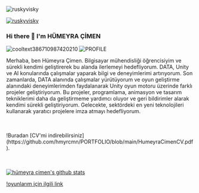 
<p align="left"> <img src="https://komarev.com/ghpvc/?username=ruskyvisky&label=Profile%20views&color=0e75b6&style=flat" alt="ruskyvisky" /> </p>

<p align="left"> <a href="https://github.com/ryo-ma/github-profile-trophy"><img src="https://github-profile-trophy.vercel.app/?username=ruskyvisky" alt="ruskyvisky" /></a> </p>

### Hi there 👋 I'm HÜMEYRA ÇİMEN

<!--
**hmyrcmn/hmyrcmn** is a ✨ _special_ ✨ repository because its `README.md` (this file) appears on your GitHub profile.

Here are some ideas to get you started:

- 🔭 I’m currently working on ...
- 🌱 I’m currently learning ...
- 👯 I’m looking to collaborate on ...
- 🤔 I’m looking for help with ...
- 💬 Ask me about ...
- 📫 How to reach me: ...
- 😄 Pronouns: ...
- ⚡ Fun fact: ...
-->
![cooltext386710987420210](https://user-images.githubusercontent.com/75569106/122066620-937f2200-cdfb-11eb-8c59-61b6977bd0f0.gif)
![PROFILE](https://cdn-images-1.medium.com/max/960/1*WFYSABb0f4BUledj_OGIzw.png)


Merhaba, ben Hümeyra Çimen. Bilgisayar mühendisliği öğrencisiyim ve sürekli kendimi geliştirerek bu alanda ilerlemeyi hedefliyorum. DATA, Unity ve AI konularında çalışmalar yaparak bilgi ve deneyimlerimi artırıyorum.
Son zamanlarda, DATA alanında çalışmalar yürütüyorum ve oyun geliştirme alanındaki deneyimlerimden faydalanarak Unity oyun motoru üzerinde farklı projeler geliştiriyorum. Bu projeler, programlama, animasyon ve tasarım tekniklerimi daha da geliştirmeme yardımcı oluyor ve geri bildirimler alarak kendimi sürekli geliştiriyorum. Gelecekte, sektördeki en yeni teknolojileri kullanarak yaratıcı projelere imza atmayı hedefliyorum.



<br>
<br>
!Buradan [CV'mi indirebilirsiniz](https://github.com/hmyrcmn/PORTFOLIO/blob/main/HumeyraCimenCV.pdf).

<br>
<br>

<br>

[![hümeyra çimen's github stats](https://github-readme-stats.vercel.app/api?username=hmyrcmn&count_private=true&show_icons=true&theme=radical&hide_rank=false)](https://github.com/anuraghazra/github-readme-stats)


[!oyunlarım için ilgili link ](https://simmer.io/@humeyracimen)
